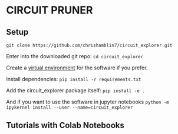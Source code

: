 # CIRCUIT PRUNER




## Setup

`git clone https://github.com/chrishamblin7/circuit_explorer.git`

Enter into the downloaded git repo: `cd circuit_explorer`

Create a [virtual environment](https://realpython.com/python-virtual-environments-a-primer/) for the software if you prefer.

Install dependencies: `pip install -r requirements.txt`

Add the circuit_explorer package itself: `pip install -e .`

And if you want to use the software in jupyter notebooks `python -m ipykernel install --user --name=circuit_explorer`

## Tutorials with Colab Notebooks
